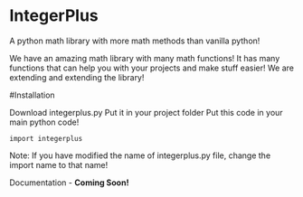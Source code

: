 # IntegerPlus
A python math library with more math methods than vanilla python!

We have an amazing math library with many math functions! It has many functions that can help you with your projects and make stuff easier! We are extending and extending the library!

#Installation

Download integerplus.py
Put it in your project folder
Put this code in your main python code!
```
import integerplus
```
Note: If you have modified the name of integerplus.py file, change the import name to that name!

Documentation - **Coming Soon!**
